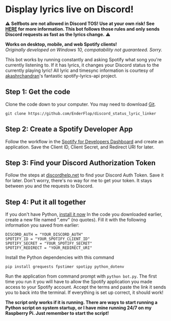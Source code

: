 # Display lyrics live on Discord!
:warning: **Selfbots are not allowed in Discord TOS! Use at your own risk! See [HERE](https://gist.github.com/nomsi/2684f5692cad5b0ceb52e308631859fd) for more information. This bot follows those rules and only sends Discord requests as fast as the lyrics change.** :warning:

**Works on desktop, mobile, and web Spotify clients!**  
*Originally developed on Windows 10, compatability not guaranteed. Sorry.*  

This bot works by running constantly and asking Spotify what song you're currently listening to. If it has lyrics, it changes your Discord status to the currently playing lyric! All lyric and timesync information is courtesy of [akashrchandran](https://github.com/akashrchandran/spotify-lyrics-api)'s fantastic spotify-lyrics-api project.

## Step 1: Get the code
Clone the code down to your computer. You may need to download [Git](https://git-scm.com/downloads).

    git clone https://github.com/EnderFlop/discord_status_lyric_linker

## Step 2: Create a Spotify Developer App
Follow the workflow in the [Spotify for Developers Dashboard](https://developer.spotify.com/dashboard/create) and create an application. Save the Client ID, Client Secret, and Redirect URI for later.
## Step 3: Find your Discord Authorization Token
Follow the steps at [discordhelp.net](https://discordhelp.net/discord-token) to find your Discord Auth Token. Save it for later. Don't worry, there's no way for me to get your token. It stays between you and the requests to Discord.
## Step 4: Put it all together
If you don't have Python, [install it now](https://www.python.org/downloads/)
In the code you downloaded earlier, create a new file named ".env" (no quotes). 
Fill it with the following information you saved from earlier:

    DISCORD_AUTH = "YOUR_DISCORD_AUTH"
    SPOTIFY_ID = "YOUR_SPOTIFY_CLIENT_ID"
    SPOTIFY_SECRET = "YOUR_SPOTIFY_SECRET"
    SPOTIFY_REDIRECT = "YOUR_REDIRECT_URI"
Install the Python dependencies with this command

    pip install grequests fpstimer spotipy python_dotenv

Run the application from command prompt with `python bot.py`. The first time you run it you will have to allow the Spotify application you made access to your Spotify account. Accept the terms and paste the link it sends you to back into the terminal. If everything is set up correct, it should work!  

**The script only works if it is running. There are ways to start running a Python script on system startup, or I have mine running 24/7 on my Raspberry Pi. Just remember to start the script!**